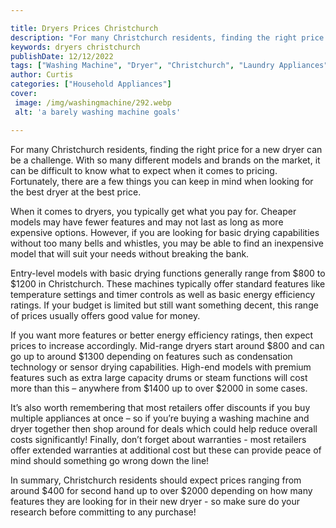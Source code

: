 ```yaml
---

title: Dryers Prices Christchurch
description: "For many Christchurch residents, finding the right price for a new dryer can be a challenge. With so many different models and bra...take a moment to check it out "
keywords: dryers christchurch
publishDate: 12/12/2022
tags: ["Washing Machine", "Dryer", "Christchurch", "Laundry Appliances"]
author: Curtis
categories: ["Household Appliances"]
cover: 
 image: /img/washingmachine/292.webp
 alt: 'a barely washing machine goals'

---
```


For many Christchurch residents, finding the right price for a new dryer can be a challenge. With so many different models and brands on the market, it can be difficult to know what to expect when it comes to pricing. Fortunately, there are a few things you can keep in mind when looking for the best dryer at the best price. 

When it comes to dryers, you typically get what you pay for. Cheaper models may have fewer features and may not last as long as more expensive options. However, if you are looking for basic drying capabilities without too many bells and whistles, you may be able to find an inexpensive model that will suit your needs without breaking the bank. 

Entry-level models with basic drying functions generally range from $800 to $1200 in Christchurch. These machines typically offer standard features like temperature settings and timer controls as well as basic energy efficiency ratings. If your budget is limited but still want something decent, this range of prices usually offers good value for money. 

If you want more features or better energy efficiency ratings, then expect prices to increase accordingly. Mid-range dryers start around $800 and can go up to around $1300 depending on features such as condensation technology or sensor drying capabilities. High-end models with premium features such as extra large capacity drums or steam functions will cost more than this – anywhere from $1400 up to over $2000 in some cases. 

It’s also worth remembering that most retailers offer discounts if you buy multiple appliances at once – so if you’re buying a washing machine and dryer together then shop around for deals which could help reduce overall costs significantly! Finally, don’t forget about warranties - most retailers offer extended warranties at additional cost but these can provide peace of mind should something go wrong down the line! 
 
In summary, Christchurch residents should expect prices ranging from around $400 for second hand up to over $2000 depending on how many features they are looking for in their new dryer - so make sure do your research before committing to any purchase!
